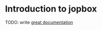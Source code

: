 # Introduction to jopbox

TODO: write [great documentation](http://jacobian.org/writing/great-documentation/what-to-write/)
